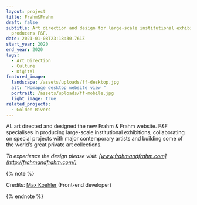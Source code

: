 ```yaml
---
layout: project
title: Frahm&Frahm
draft: false
subtitle: Art direction and design for large-scale institutional exhibitions
  producers F&F.
date: 2021-01-08T23:18:30.761Z
start_year: 2020
end_year: 2020
tags:
  - Art Direction
  - Culture
  - Digital
featured_image:
  landscape: /assets/uploads/ff-desktop.jpg
  alt: "Homapge desktop website view "
  portrait: /assets/uploads/ff-mobile.jpg
  light_image: true
related_projects:
  - Golden Rivers
---
```

AL art directed and designed the new Frahm & Frahm website. F&F specialises in producing large-scale institutional exhibitions, collaborating on special projects with major contemporary artists and building some of the world’s great private art collections. 

*To experience the design please visit: [www.frahmandfrahm.com](http://frahmandfrahm.com/)*

{% note %}

Credits: [Max Koehler](maxkoehler) (Front-end developer)

{% endnote %}